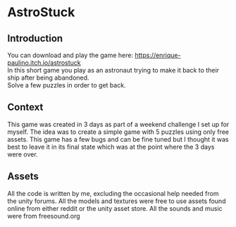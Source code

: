 # AstroStuck

## Introduction
You can download and play the game here: https://enrique-paulino.itch.io/astrostuck  
In this short game you play as an astronaut trying to make it back to their ship after being abandoned.  
Solve a few puzzles in order to get back. 

## Context
This game was created in 3 days as part of a weekend challenge I set up for myself. The idea was to create a simple game with 5 puzzles using only free assets. This game has a few bugs and can be fine tuned but I thought it was best to leave it in its final state which was at the point where the 3 days were over.

## Assets
All the code is written by me, excluding the occasional help needed from the unity forums. All the models and textures were free to use assets found online from either reddit or the unity asset store. All the sounds and music were from freesound.org
